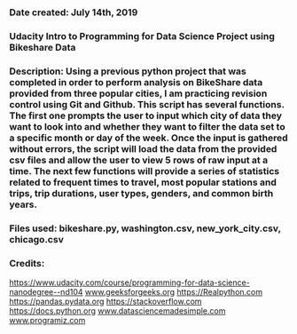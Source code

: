 ### Date created: July 14th, 2019

### Udacity Intro to Programming for Data Science Project using Bikeshare Data

### Description: Using a previous python project that was completed in order to perform analysis on BikeShare data provided from three popular cities, I am practicing revision control using Git and Github. This script has several functions. The first one prompts the user to input which city of data they want to look into and whether they want to filter the data set to a specific month or day of the week. Once the input is gathered without errors, the script will load the data from the provided csv files and allow the user to view 5 rows of raw input at a time. The next few functions will provide a series of statistics related to frequent times to travel, most popular stations and trips, trip durations, user types, genders, and common birth years. 

### Files used: bikeshare.py, washington.csv, new_york_city.csv, chicago.csv

### Credits:
https://www.udacity.com/course/programming-for-data-science-nanodegree--nd104
www.geeksforgeeks.org
https://Realpython.com
https://pandas.pydata.org
https://stackoverflow.com
https://docs.python.org
www.datasciencemadesimple.com
www.programiz.com

